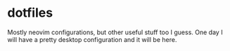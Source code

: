 # dotfiles

Mostly neovim configurations, but other useful stuff too I guess. One day I will have a pretty desktop configuration and it will be here. 
